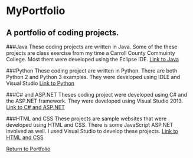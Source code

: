 # MyPortfolio
A portfolio of coding projects.
----
###Java
These coding projects are written in Java. Some of the these projects are class exercise from
my time a Carroll County Commuinty College. Most them were developed using the Eclipse IDE.
[Link to Java](https://github.com/dzdykes/MyPortfolio/tree/master/Java)

###Python
These coding project are written in Python. There are both Python 2 and Python 3 examples.
They were developed using IDLE and Visual Studio [Link to Python](https://github.com/dzdykes/MyPortfolio/tree/master/Python)

###C# and ASP.NET
Theses coding project were developed using C# and the ASP.NET framework. They were developed using Visual Studio 2013.
[Link to C# and ASP.NET](https://github.com/dzdykes/MyPortfolio/tree/master/C%23andASP)

###HTML and CSS
These projects are sample websites that were developed using HTML and CSS. There is some JavaScript
ASP.NET involved as well. I used Visual Studio to develop these projects. [Link to HTML and CSS](https://github.com/dzdykes/MyPortfolio/)

[Return to Portfolio](https://github.com/dzdykes/MyPortfolio/)
